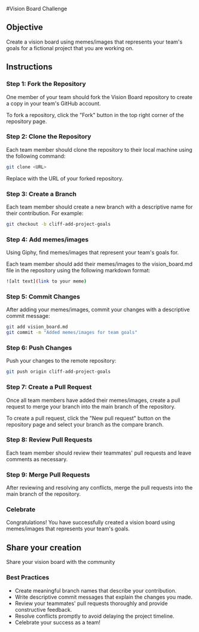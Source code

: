 #Vision Board Challenge
## Objective

Create a vision board using memes/images that represents your team's goals for a fictional project that you are working on.

## Instructions

### Step 1: Fork the Repository
One member of your team should fork the Vision Board repository to create a copy in your team's GitHub account.

To fork a repository, click the "Fork" button in the top right corner of the repository page.

### Step 2: Clone the Repository
Each team member should clone the repository to their local machine using the following command:

```bash
git clone <URL>
```

Replace <URL> with the URL of your forked repository.

### Step 3: Create a Branch

Each team member should create a new branch with a descriptive name for their contribution. For example:

```bash
git checkout -b cliff-add-project-goals
```

### Step 4: Add memes/images
Using Giphy, find memes/images that represent your team's goals for.

Each team member should add their memes/images to the vision_board.md file in the repository using the following markdown format:

```bash
![alt text](link to your meme)
```

### Step 5: Commit Changes
After adding your memes/images, commit your changes with a descriptive commit message:

```bash
git add vision_board.md
git commit -m "Added memes/images for team goals"
```

### Step 6: Push Changes
Push your changes to the remote repository:

```bash
git push origin cliff-add-project-goals
```

### Step 7: Create a Pull Request
Once all team members have added their memes/images, create a pull request to merge your branch into the main branch of the repository.

To create a pull request, click the "New pull request" button on the repository page and select your branch as the compare branch.

### Step 8: Review Pull Requests
Each team member should review their teammates' pull requests and leave comments as necessary.

### Step 9: Merge Pull Requests
After reviewing and resolving any conflicts, merge the pull requests into the main branch of the repository.

### Celebrate
Congratulations! You have successfully created a vision board using memes/images that represents your team's goals.

## Share your creation
Share your vision board with the community

### Best Practices
- Create meaningful branch names that describe your contribution.
- Write descriptive commit messages that explain the changes you made.
- Review your teammates' pull requests thoroughly and provide constructive feedback.
- Resolve conflicts promptly to avoid delaying the project timeline.
- Celebrate your success as a team!